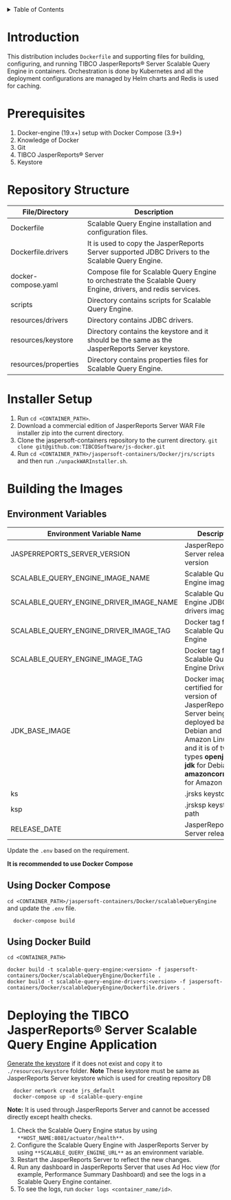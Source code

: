 <details>
<summary>Table of Contents</summary>
<!-- TOC -->
  
- [Introduction](#introduction) 
- [Prerequisites](#prerequisites)
- [Repository Structure](#repository-structure)
- [Installer Setup](#installer-setup)
- [Building the Images ](#building-the-images )
  - [Environment Variables](#environment-variables)
  - [Using Docker Compose](#using-docker-compose)
  - [Using Docker Build](#using-docker-build)
- [Deploying the TIBCO JasperReports&reg; Server Scalable Query Engine Application](#deploying-the-tibco-jasperreports-server-scalable-query-engine-application)
  <!-- /TOC -->`
  </details>

# Introduction

This distribution includes `Dockerfile` and supporting files for building, configuring, and running TIBCO JasperReports&reg; Server Scalable Query Engine in containers. Orchestration is done by Kubernetes
and all the deployment configurations are managed by Helm charts and Redis is used for caching.

 
# Prerequisites

1. Docker-engine (19.x+) setup with Docker Compose (3.9+)
1. Knowledge of Docker
1. Git
1. TIBCO JasperReports&reg; Server
1. Keystore

# Repository Structure

| File/Directory | Description |
|------------| -------------|
| Dockerfile | Scalable Query Engine installation and configuration files. |
| Dockerfile.drivers | It is used to copy the JasperReports Server supported JDBC Drivers to the Scalable Query Engine. |
| docker-compose.yaml | Compose file for Scalable Query Engine to orchestrate the Scalable Query Engine, drivers, and redis services. |
| scripts | Directory contains scripts for Scalable Query Engine. |
| resources/drivers | Directory contains JDBC drivers. |
| resources/keystore | Directory contains the keystore and it should be the same as the JasperReports Server keystore. |
| resources/properties | Directory contains properties files for Scalable Query Engine. |


# Installer Setup

1. Run `cd <CONTAINER_PATH>`.
1. Download a commercial edition of JasperReports Server WAR File installer zip into the current directory.
1. Clone the jaspersoft-containers repository to the current directory.
   `git clone git@github.com:TIBCOSoftware/js-docker.git`
1. Run `cd <CONTAINER_PATH>/jaspersoft-containers/Docker/jrs/scripts` and then run `./unpackWARInstaller.sh`.


# Building the Images

## Environment Variables

| Environment Variable Name | Description | Default Value|
|------------| -------------|--------------|
|JASPERREPORTS_SERVER_VERSION | JasperReports Server release version | 8.1.1|
|SCALABLE_QUERY_ENGINE_IMAGE_NAME| Scalable Query Engine image name |scalable-query-engine|
|SCALABLE_QUERY_ENGINE_DRIVER_IMAGE_NAME| Scalable Query Engine JDBC drivers image name| scalable-query-engine-driver|
|SCALABLE_QUERY_ENGINE_DRIVER_IMAGE_TAG| Docker tag for Scalable Query Engine | 8.1.1|
|SCALABLE_QUERY_ENGINE_IMAGE_TAG| Docker tag for Scalable Query Engine Driver | 8.1.1|
|JDK_BASE_IMAGE | Docker image certified for the version of JasperReports Server being deployed based on Debian and Amazon Linux 2, and it is of two types **openjdk:11-jdk** for Debian and **amazoncorretto:11** for Amazon Linux 2 |openjdk:11-jdk|
|ks | .jrsks keystore path |/etc/secrets/keystore|
|ksp | .jrsksp keystore path | /etc/secrets/keystore |
|RELEASE_DATE | JasperReports Server release date | Nov 14, 2021 |


Update the `.env` based on the requirement.

**It is recommended to use Docker Compose**

## Using Docker Compose

`cd <CONTAINER_PATH>/jaspersoft-containers/Docker/scalableQueryEngine` and update the `.env` file.


      docker-compose build

## Using Docker Build
``cd <CONTAINER_PATH>``

    docker build -t scalable-query-engine:<version> -f jaspersoft-containers/Docker/scalableQueryEngine/Dockerfile .
    docker build -t scalable-query-engine-drivers:<version> -f jaspersoft-containers/Docker/scalableQueryEngine/Dockerfile.drivers .


# Deploying the TIBCO JasperReports&reg; Server Scalable Query Engine Application

[Generate the keystore](../jrs/#keystore-generation) if it does not exist and copy it to `./resources/keystore` folder.
**Note** These keystore must be same as JasperReports Server keystore which is used for creating repository DB

      docker network create jrs_default 
      docker-compose up -d scalable-query-engine

**Note:** It is used through JasperReports Server and cannot be accessed directly except health checks.


1. Check the Scalable Query Engine status by using `**HOST_NAME:8081/actuator/health**`.
1. Configure the Scalable Query Engine with JasperReports Server by using `**SCALABLE_QUERY_ENGINE_URL**` as an environment variable. 
1. Restart the JasperReports Server to reflect the new changes.
1. Run any dashboard in JasperReports Server that uses Ad Hoc view (for example, Performance Summary Dashboard) and see the logs in a Scalable Query Engine container.
1. To see the logs, run `docker logs <container_name/id>`.

